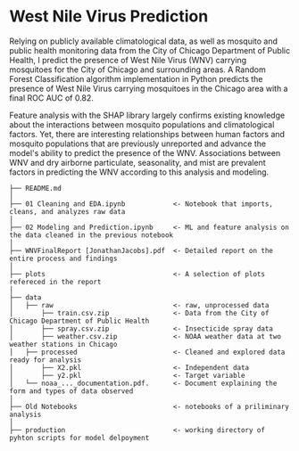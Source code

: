 # West Nile Virus Prediction

Relying on publicly available climatological data, as well as mosquito and public health monitoring data from the City of Chicago Department of Public Health, I predict the presence of West Nile Virus (WNV) carrying mosquitoes for the City of Chicago and surrounding areas. A Random Forest Classification algorithm implementation in Python predicts the presence of West Nile Virus carrying mosquitoes in the Chicago area with a final ROC AUC of 0.82. 

Feature analysis with the SHAP library largely confirms existing knowledge about the interactions between mosquito populations and climatological factors. Yet, there are interesting relationships between human factors and mosquito populations that are previously unreported and advance the model's ability to predict the presence of the WNV. Associations between WNV and dry airborne particulate, seasonality, and mist are prevalent factors in predicting the WNV according to this analysis and modeling. 

```
├── README.md 
│
├── 01 Cleaning and EDA.ipynb            <- Notebook that imports, cleans, and analyzes raw data
│
├── 02 Modeling and Prediction.ipynb     <- ML and feature analysis on the data cleaned in the previous notebook
│
├── WNVFinalReport [JonathanJacobs].pdf  <- Detailed report on the entire process and findings
│
├── plots                                <- A selection of plots refereced in the report
│
├── data
│   ├── raw                              <- raw, unprocessed data
│       ├── train.csv.zip                <- Data from the City of Chicago Department of Public Health
│       ├── spray.csv.zip                <- Insecticide spray data
│       ├── weather.csv.zip              <- NOAA weather data at two weather stations in Chicago
│   ├── processed                        <- Cleaned and explored data ready for analysis
│       ├── X2.pkl                       <- Independent data
│       ├── y2.pkl                       <- Target variable
│   └── noaa_..._documentation.pdf.      <- Document explaining the form and types of data observed
│
├── Old Notebooks                        <- notebooks of a priliminary analysis
│
├── production                           <- working directory of pyhton scripts for model delpoyment






```
